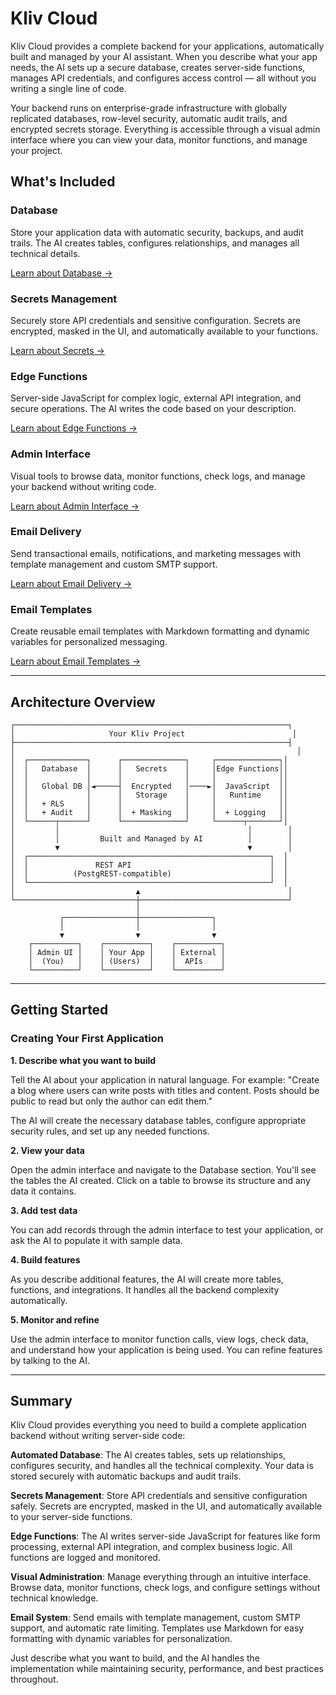 # Kliv Cloud

Kliv Cloud provides a complete backend for your applications, automatically built and managed by your AI assistant. When you describe what your app needs, the AI sets up a secure database, creates server-side functions, manages API credentials, and configures access control — all without you writing a single line of code.

Your backend runs on enterprise-grade infrastructure with globally replicated databases, row-level security, automatic audit trails, and encrypted secrets storage. Everything is accessible through a visual admin interface where you can view your data, monitor functions, and manage your project.

## What's Included

### Database
Store your application data with automatic security, backups, and audit trails. The AI creates tables, configures relationships, and manages all technical details.

[Learn about Database →](/cloud/database)

### Secrets Management
Securely store API credentials and sensitive configuration. Secrets are encrypted, masked in the UI, and automatically available to your functions.

[Learn about Secrets →](/cloud/secrets)

### Edge Functions
Server-side JavaScript for complex logic, external API integration, and secure operations. The AI writes the code based on your description.

[Learn about Edge Functions →](/cloud/functions)

### Admin Interface
Visual tools to browse data, monitor functions, check logs, and manage your backend without writing code.

[Learn about Admin Interface →](/cloud/admin)

### Email Delivery
Send transactional emails, notifications, and marketing messages with template management and custom SMTP support.

[Learn about Email Delivery →](/cloud/email-delivery)

### Email Templates
Create reusable email templates with Markdown formatting and dynamic variables for personalized messaging.

[Learn about Email Templates →](/cloud/email-templates)

---

## Architecture Overview

```
┌─────────────────────────────────────────────────────────────┐
│                     Your Kliv Project                        │
├─────────────────────────────────────────────────────────────┤
│                                                               │
│  ┌─────────────┐      ┌──────────────┐     ┌──────────────┐│
│  │   Database  │      │   Secrets    │     │Edge Functions││
│  │             │      │              │     │              ││
│  │   Global DB │◄─────┤  Encrypted   │────►│  JavaScript  ││
│  │             │      │   Storage    │     │   Runtime    ││
│  │   + RLS     │      │              │     │              ││
│  │   + Audit   │      │  + Masking   │     │  + Logging   ││
│  └──────┬──────┘      └──────────────┘     └──────┬───────┘│
│         │                                          │        │
│         │         Built and Managed by AI          │        │
│         ▼                                          ▼        │
│  ┌──────────────────────────────────────────────────────┐  │
│  │               REST API                               │  │
│  │          (PostgREST-compatible)                      │  │
│  └──────────────────────────────────────────────────────┘  │
│                           ▲                                 │
└───────────────────────────┼─────────────────────────────────┘
                            │
           ┌────────────────┼────────────────┐
           │                │                │
           ▼                ▼                ▼
    ┌──────────┐    ┌──────────┐    ┌──────────┐
    │ Admin UI │    │ Your App │    │ External │
    │  (You)   │    │ (Users)  │    │  APIs    │
    └──────────┘    └──────────┘    └──────────┘
```

---

## Getting Started

### Creating Your First Application

**1. Describe what you want to build**

Tell the AI about your application in natural language. For example: "Create a blog where users can write posts with titles and content. Posts should be public to read but only the author can edit them."

The AI will create the necessary database tables, configure appropriate security rules, and set up any needed functions.

**2. View your data**

Open the admin interface and navigate to the Database section. You'll see the tables the AI created. Click on a table to browse its structure and any data it contains.

**3. Add test data**

You can add records through the admin interface to test your application, or ask the AI to populate it with sample data.

**4. Build features**

As you describe additional features, the AI will create more tables, functions, and integrations. It handles all the backend complexity automatically.

**5. Monitor and refine**

Use the admin interface to monitor function calls, view logs, check data, and understand how your application is being used. You can refine features by talking to the AI.

---

## Summary

Kliv Cloud provides everything you need to build a complete application backend without writing server-side code:

**Automated Database**: The AI creates tables, sets up relationships, configures security, and handles all the technical complexity. Your data is stored securely with automatic backups and audit trails.

**Secrets Management**: Store API credentials and sensitive configuration safely. Secrets are encrypted, masked in the UI, and automatically available to your server-side functions.

**Edge Functions**: The AI writes server-side JavaScript for features like form processing, external API integration, and complex business logic. All functions are logged and monitored.

**Visual Administration**: Manage everything through an intuitive interface. Browse data, monitor functions, check logs, and configure settings without technical knowledge.

**Email System**: Send emails with template management, custom SMTP support, and automatic rate limiting. Templates use Markdown for easy formatting with dynamic variables for personalization.

Just describe what you want to build, and the AI handles the implementation while maintaining security, performance, and best practices throughout.
